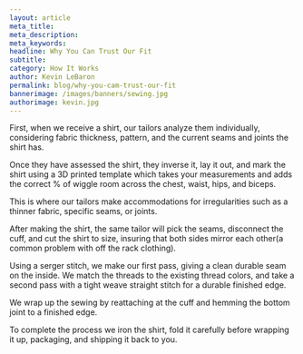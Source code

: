 ```yaml
--- 
layout: article
meta_title: 
meta_description:
meta_keywords:
headline: Why You Can Trust Our Fit
subtitle: 
category: How It Works
author: Kevin LeBaron
permalink: blog/why-you-cam-trust-our-fit
bannerimage: /images/banners/sewing.jpg
authorimage: kevin.jpg
---
```


First, when we receive a shirt, our tailors analyze them individually, considering fabric thickness, pattern, and the current seams and joints the shirt has.

Once they have assessed the shirt, they inverse it, lay it out, and mark the shirt using a 3D printed template which takes your measurements and adds the correct % of wiggle room across the chest, waist, hips, and biceps.

This is where our tailors make accommodations for irregularities such as a thinner fabric, specific seams, or joints.

After making the shirt, the same tailor will pick the seams, disconnect the cuff, and cut the shirt to size, insuring that both sides mirror each other(a common problem with off the rack clothing).

Using a serger stitch, we make our first pass, giving a clean durable seam on the inside. We match the threads to the existing thread colors, and take a second pass with a tight weave straight stitch for a durable finished edge.

We wrap up  the sewing by reattaching at the cuff and hemming the bottom joint to a finished edge.

To complete the process we iron the shirt, fold it carefully before wrapping it up, packaging, and shipping it back to you. 